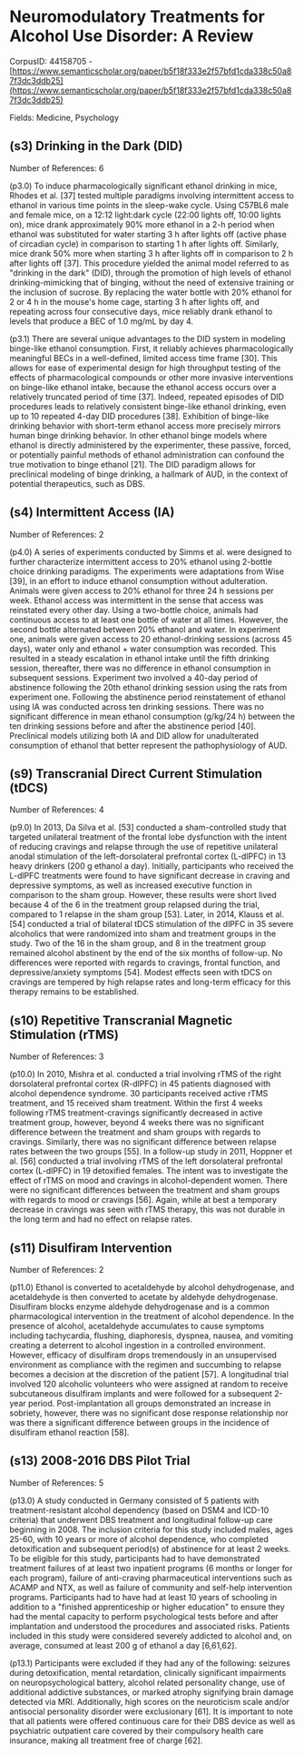 # Neuromodulatory Treatments for Alcohol Use Disorder: A Review

CorpusID: 44158705 - [https://www.semanticscholar.org/paper/b5f18f333e2f57bfd1cda338c50a87f3dc3ddb25](https://www.semanticscholar.org/paper/b5f18f333e2f57bfd1cda338c50a87f3dc3ddb25)

Fields: Medicine, Psychology

## (s3) Drinking in the Dark (DID)
Number of References: 6

(p3.0) To induce pharmacologically significant ethanol drinking in mice, Rhodes et al. [37] tested multiple paradigms involving intermittent access to ethanol in various time points in the sleep-wake cycle. Using C57BL6 male and female mice, on a 12:12 light:dark cycle (22:00 lights off, 10:00 lights on), mice drank approximately 90% more ethanol in a 2-h period when ethanol was substituted for water starting 3 h after lights off (active phase of circadian cycle) in comparison to starting 1 h after lights off. Similarly, mice drank 50% more when starting 3 h after lights off in comparison to 2 h after lights off [37]. This procedure yielded the animal model referred to as "drinking in the dark" (DID), through the promotion of high levels of ethanol drinking-mimicking that of binging, without the need of extensive training or the inclusion of sucrose. By replacing the water bottle with 20% ethanol for 2 or 4 h in the mouse's home cage, starting 3 h after lights off, and repeating across four consecutive days, mice reliably drank ethanol to levels that produce a BEC of 1.0 mg/mL by day 4.

(p3.1) There are several unique advantages to the DID system in modeling binge-like ethanol consumption. First, it reliably achieves pharmacologically meaningful BECs in a well-defined, limited access time frame [30]. This allows for ease of experimental design for high throughput testing of the effects of pharmacological compounds or other more invasive interventions on binge-like ethanol intake, because the ethanol access occurs over a relatively truncated period of time [37]. Indeed, repeated episodes of DID procedures leads to relatively consistent binge-like ethanol drinking, even up to 10 repeated 4-day DID procedures [38]. Exhibition of binge-like drinking behavior with short-term ethanol access more precisely mirrors human binge drinking behavior. In other ethanol binge models where ethanol is directly administered by the experimenter, these passive, forced, or potentially painful methods of ethanol administration can confound the true motivation to binge ethanol [21]. The DID paradigm allows for preclinical modeling of binge drinking, a hallmark of AUD, in the context of potential therapeutics, such as DBS.
## (s4) Intermittent Access (IA)
Number of References: 2

(p4.0) A series of experiments conducted by Simms et al. were designed to further characterize intermittent access to 20% ethanol using 2-bottle choice drinking paradigms. The experiments were adaptations from Wise [39], in an effort to induce ethanol consumption without adulteration. Animals were given access to 20% ethanol for three 24 h sessions per week. Ethanol access was intermittent in the sense that access was reinstated every other day. Using a two-bottle choice, animals had continuous access to at least one bottle of water at all times. However, the second bottle alternated between 20% ethanol and water. In experiment one, animals were given access to 20 ethanol-drinking sessions (across 45 days), water only and ethanol + water consumption was recorded. This resulted in a steady escalation in ethanol intake until the fifth drinking session, thereafter, there was no difference in ethanol consumption in subsequent sessions. Experiment two involved a 40-day period of abstinence following the 20th ethanol drinking session using the rats from experiment one. Following the abstinence period reinstatement of ethanol using IA was conducted across ten drinking sessions. There was no significant difference in mean ethanol consumption (g/kg/24 h) between the ten drinking sessions before and after the abstinence period [40]. Preclinical models utilizing both IA and DID allow for unadulterated consumption of ethanol that better represent the pathophysiology of AUD.
## (s9) Transcranial Direct Current Stimulation (tDCS)
Number of References: 4

(p9.0) In 2013, Da Silva et al. [53] conducted a sham-controlled study that targeted unilateral treatment of the frontal lobe dysfunction with the intent of reducing cravings and relapse through the use of repetitive unilateral anodal stimulation of the left-dorsolateral prefrontal cortex (L-dlPFC) in 13 heavy drinkers (200 g ethanol a day). Initially, participants who received the L-dlPFC treatments were found to have significant decrease in craving and depressive symptoms, as well as increased executive function in comparison to the sham group. However, these results were short lived because 4 of the 6 in the treatment group relapsed during the trial, compared to 1 relapse in the sham group [53]. Later, in 2014, Klauss et al. [54] conducted a trial of bilateral tDCS stimulation of the dlPFC in 35 severe alcoholics that were randomized into sham and treatment groups in the study. Two of the 16 in the sham group, and 8 in the treatment group remained alcohol abstinent by the end of the six months of follow-up. No differences were reported with regards to cravings, frontal function, and depressive/anxiety symptoms [54]. Modest effects seen with tDCS on cravings are tempered by high relapse rates and long-term efficacy for this therapy remains to be established.
## (s10) Repetitive Transcranial Magnetic Stimulation (rTMS)
Number of References: 3

(p10.0) In 2010, Mishra et al. conducted a trial involving rTMS of the right dorsolateral prefrontal cortex (R-dlPFC) in 45 patients diagnosed with alcohol dependence syndrome. 30 participants received active rTMS treatment, and 15 received sham treatment. Within the first 4 weeks following rTMS treatment-cravings significantly decreased in active treatment group, however, beyond 4 weeks there was no significant difference between the treatment and sham groups with regards to cravings. Similarly, there was no significant difference between relapse rates between the two groups [55]. In a follow-up study in 2011, Hoppner et al. [56] conducted a trial involving rTMS of the left dorsolateral prefrontal cortex (L-dlPFC) in 19 detoxified females. The intent was to investigate the effect of rTMS on mood and cravings in alcohol-dependent women. There were no significant differences between the treatment and sham groups with regards to mood or cravings [56]. Again, while at best a temporary decrease in cravings was seen with rTMS therapy, this was not durable in the long term and had no effect on relapse rates.
## (s11) Disulfiram Intervention
Number of References: 2

(p11.0) Ethanol is converted to acetaldehyde by alcohol dehydrogenase, and acetaldehyde is then converted to acetate by aldehyde dehydrogenase. Disulfiram blocks enzyme aldehyde dehydrogenase and is a common pharmacological intervention in the treatment of alcohol dependence. In the presence of alcohol, acetaldehyde accumulates to cause symptoms including tachycardia, flushing, diaphoresis, dyspnea, nausea, and vomiting creating a deterrent to alcohol ingestion in a controlled environment. However, efficacy of disulfiram drops tremendously in an unsupervised environment as compliance with the regimen and succumbing to relapse becomes a decision at the discretion of the patient [57]. A longitudinal trial involved 120 alcoholic volunteers who were assigned at random to receive subcutaneous disulfiram implants and were followed for a subsequent 2-year period. Post-implantation all groups demonstrated an increase in sobriety, however, there was no significant dose response relationship nor was there a significant difference between groups in the incidence of disulfiram ethanol reaction [58].
## (s13) 2008-2016 DBS Pilot Trial
Number of References: 5

(p13.0) A study conducted in Germany consisted of 5 patients with treatment-resistant alcohol dependency (based on DSM4 and ICD-10 criteria) that underwent DBS treatment and longitudinal follow-up care beginning in 2008. The inclusion criteria for this study included males, ages 25-60, with 10 years or more of alcohol dependence, who completed detoxification and subsequent period(s) of abstinence for at least 2 weeks. To be eligible for this study, participants had to have demonstrated treatment failures of at least two inpatient programs (6 months or longer for each program), failure of anti-craving pharmaceutical interventions such as ACAMP and NTX, as well as failure of community and self-help intervention programs. Participants had to have had at least 10 years of schooling in addition to a "finished apprenticeship or higher education" to ensure they had the mental capacity to perform psychological tests before and after implantation and understood the procedures and associated risks. Patients included in this study were considered severely addicted to alcohol and, on average, consumed at least 200 g of ethanol a day [6,61,62].

(p13.1) Participants were excluded if they had any of the following: seizures during detoxification, mental retardation, clinically significant impairments on neuropsychological battery, alcohol related personality change, use of additional addictive substances, or marked atrophy signifying brain damage detected via MRI. Additionally, high scores on the neuroticism scale and/or antisocial personality disorder were exclusionary [61]. It is important to note that all patients were offered continuous care for their DBS device as well as psychiatric outpatient care covered by their compulsory health care insurance, making all treatment free of charge [62].

